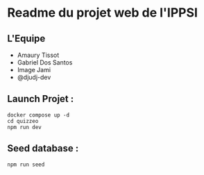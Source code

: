 # Readme du projet web de l'IPPSI

## L'Equipe

-   Amaury Tissot
-   Gabriel Dos Santos
-   Image Jami
-   @djudj-dev

## Launch Projet :

```
docker compose up -d
cd quizzeo
npm run dev
```

## Seed database :

```
npm run seed
```
